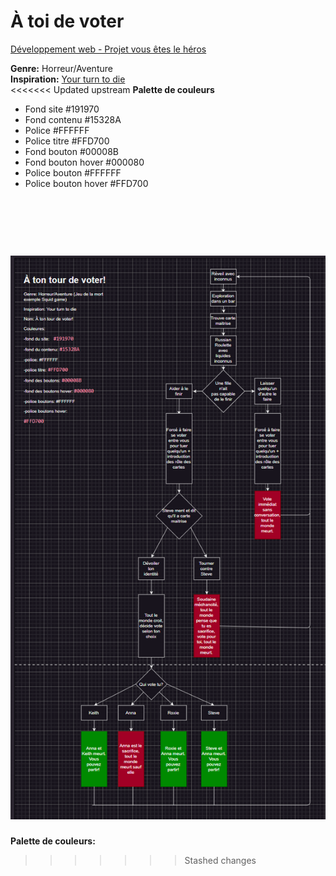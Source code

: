 # À toi de voter
[Développement web - Projet vous êtes le héros](https://smnarnold.com/projets/vous-etes-le-heros)

**Genre:** Horreur/Aventure <br/>
**Inspiration:** [Your turn to die](https://vgperson.com/games/yourturntodie/) <br/>
<<<<<<< Updated upstream
**Palette de couleurs**

- Fond site #191970 
- Fond contenu #15328A
- Police #FFFFFF
- Police titre #FFD700
- Fond bouton #00008B
- Fond bouton hover #000080
- Police bouton #FFFFFF
- Police bouton hover #FFD700

<br/><br/>
![schema](vous-etes-le-hero-a-toi-de-voter/sing_khalytia_PS1_582-324MO/assets/images/schema_drawio.png)
=======
**Palette de couleurs:** 
>>>>>>> Stashed changes
